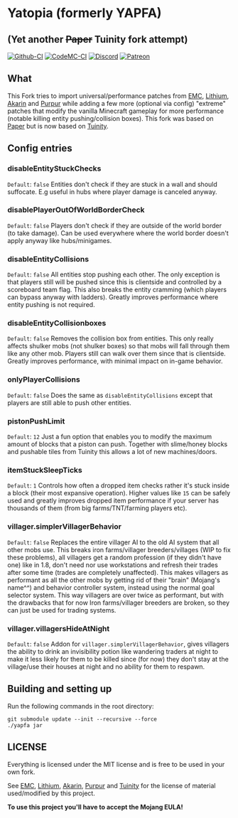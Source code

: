 # Yatopia (formerly YAPFA)
## (Yet another ~~Paper~~ Tuinity fork attempt)
[![Github-CI](https://github.com/tr7zw/Yatopia/workflows/CI/badge.svg)](https://github.com/tr7zw/Yatopia/actions?query=workflow%3ACI) [![CodeMC-CI](https://ci.codemc.io/job/Tr7zw/job/Yatopia/badge/icon?style=plastic)](https://ci.codemc.io/job/Tr7zw/job/YAPFA/)
[![Discord](https://img.shields.io/discord/342814924310970398?color=%237289DA&label=Discord&logo=discord&logoColor=white)](https://discordapp.com/invite/yk4caxM)
[![Patreon](https://img.shields.io/endpoint.svg?url=https%3A%2F%2Fshieldsio-patreon.herokuapp.com%2Ftr7zw%2Fpledges&style=for-the-badge)](https://www.patreon.com/tr7zw)

## What ##

This Fork tries to import universal/performance patches from [EMC](https://github.com/starlis/empirecraft), [Lithium](https://github.com/jellysquid3/lithium-fabric), [Akarin](https://github.com/Akarin-project/Akarin) and [Purpur](https://github.com/pl3xgaming/Purpur) while adding a few more (optional via config) "extreme" patches that modify the vanilla Minecraft gameplay for more performance (notable killing entity pushing/collision boxes). This fork was based on [Paper](https://github.com/PaperMC/Paper) but is now based on [Tuinity](https://github.com/Spottedleaf/Tuinity).

## Config entries

### disableEntityStuckChecks
``Default``: ``false`` Entities don't check if they are stuck in a wall and should suffocate. E.g useful in hubs where player damage is canceled anyway.

### disablePlayerOutOfWorldBorderCheck
``Default``: ``false`` Players don't check if they are outside of the world border (to take damage). Can be used everywhere where the world border doesn't apply anyway like hubs/minigames.

### disableEntityCollisions
``Default``: ``false`` All entities stop pushing each other. The only exception is that players still will be pushed since this is clientside and controlled by a scoreboard team flag. This also breaks the entity cramming (which players can bypass anyway with ladders). Greatly improves performance where entity pushing is not required.

### disableEntityCollisionboxes
``Default``: ``false`` Removes the collision box from entities. This only really affects shulker mobs (not shulker boxes) so that mobs will fall through them like any other mob. Players still can walk over them since that is clientside. Greatly improves performance, with minimal impact on in-game behavior.

### onlyPlayerCollisions
``Default``: ``false`` Does the same as ``disableEntityCollisions`` except that players are still able to push other entities.

### pistonPushLimit
``Default``: ``12`` Just a fun option that enables you to modify the maximum amount of blocks that a piston can push. Together with slime/honey blocks and pushable tiles from Tuinity this allows a lot of new machines/doors.

### itemStuckSleepTicks
``Default``: ``1`` Controls how often a dropped item checks rather it's stuck inside a block (their most expansive operation). Higher values like ``15`` can be safely used and greatly improves dropped item performance if your server has thousands of them (from big farms/TNT/farming players etc).

### villager.simplerVillagerBehavior
``Default``: ``false`` Replaces the entire villager AI to the old AI system that all other mobs use. This breaks iron farms/villager breeders/villages (WIP to fix these problems), all villagers get a random profession (if they didn't have one) like in 1.8, don't need nor use workstations and refresh their trades after some time (trades are completely unaffected). This makes villagers as performant as all the other mobs by getting rid of their "brain" (Mojang's name^^) and behavior controller system, instead using the normal goal selector system. This way villagers are over twice as performant, but with the drawbacks that for now Iron farms/villager breeders are broken, so they can just be used for trading systems.

### villager.villagersHideAtNight
``Default``: ``false`` Addon for ``villager.simplerVillagerBehavior``, gives villagers the ability to drink an invisibility potion like wandering traders at night to make it less likely for them to be killed since (for now) they don't stay at the village/use their houses at night and no ability for them to respawn.

## Building and setting up
Run the following commands in the root directory:

```
git submodule update --init --recursive --force
./yapfa jar
```

## LICENSE

Everything is licensed under the MIT license and is free to be used in your own fork.

See [EMC](https://github.com/starlis/empirecraft), [Lithium](https://github.com/jellysquid3/lithium-fabric), [Akarin](https://github.com/Akarin-project/Akarin), [Purpur](https://github.com/pl3xgaming/Purpur) and [Tuinity](https://github.com/Spottedleaf/Tuinity)
for the license of material used/modified by this project.

**To use this project you'll have to accept the Mojang EULA!**
